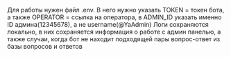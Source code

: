 Для работы нужен файл .env. В него нужно указать TOKEN = токен бота, а также OPERATOR = ссылка на оператора, в ADMIN_ID указать именно ID админа(12345678), а не username(@YaAdmin)
Логи сохраняются локально, в них сохраняется информация о работе с админ панелью, а также случаи, когда бот не находит подходящей пары вопрос-ответ из базы вопросов и ответов
